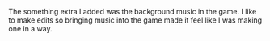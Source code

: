 The something extra I added was the background music in the game. I like to make edits so bringing music into the game made it feel like I was making one in a way.
